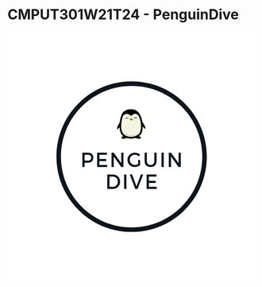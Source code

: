 # CMPUT301W21T24 - PenguinDive

![a](https://github.com/CMPUT301W21T24/PenguinDive/blob/main/doc/penguinlogo.png?raw=true)
